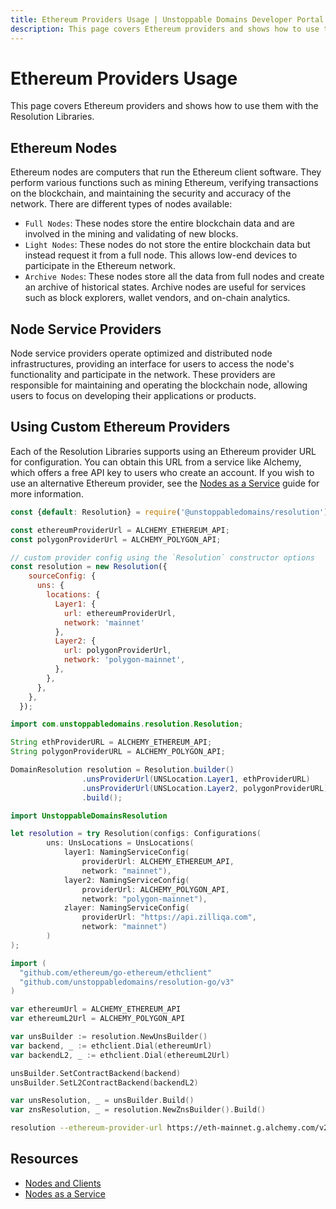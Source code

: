 ```yaml
---
title: Ethereum Providers Usage | Unstoppable Domains Developer Portal
description: This page covers Ethereum providers and shows how to use them with the Resolution Libraries.
---
```


# Ethereum Providers Usage

This page covers Ethereum providers and shows how to use them with the Resolution Libraries.

## Ethereum Nodes

Ethereum nodes are computers that run the Ethereum client software. They perform various functions such as mining Ethereum, verifying transactions on the blockchain, and maintaining the security and accuracy of the network. There are different types of nodes available:

* `Full Nodes`: These nodes store the entire blockchain data and are involved in the mining and validating of new blocks.
* `Light Nodes`: These nodes do not store the entire blockchain data but instead request it from a full node. This allows low-end devices to participate in the Ethereum network.
* `Archive Nodes`: These nodes store all the data from full nodes and create an archive of historical states. Archive nodes are useful for services such as block explorers, wallet vendors, and on-chain analytics.

## Node Service Providers

Node service providers operate optimized and distributed node infrastructures, providing an interface for users to access the node's functionality and participate in the network. These providers are responsible for maintaining and operating the blockchain node, allowing users to focus on developing their applications or products.

## Using Custom Ethereum Providers

Each of the Resolution Libraries supports using an Ethereum provider URL for configuration. You can obtain this URL from a service like Alchemy, which offers a free API key to users who create an account. If you wish to use an alternative Ethereum provider, see the [Nodes as a Service](https://ethereum.org/en/developers/docs/nodes-and-clients/nodes-as-a-service/) guide for more information.

```javascript JavaScript
const {default: Resolution} = require('@unstoppabledomains/resolution');

const ethereumProviderUrl = ALCHEMY_ETHEREUM_API;
const polygonProviderUrl = ALCHEMY_POLYGON_API;

// custom provider config using the `Resolution` constructor options
const resolution = new Resolution({
    sourceConfig: {
      uns: {
        locations: {
          Layer1: {
            url: ethereumProviderUrl,
            network: 'mainnet'
          },
          Layer2: {
            url: polygonProviderUrl,
            network: 'polygon-mainnet',
          },
        },
      },
    },
  });
```

```java Java
import com.unstoppabledomains.resolution.Resolution;

String ethProviderURL = ALCHEMY_ETHEREUM_API;
String polygonProviderURL = ALCHEMY_POLYGON_API;

DomainResolution resolution = Resolution.builder()
                .unsProviderUrl(UNSLocation.Layer1, ethProviderURL)
                .unsProviderUrl(UNSLocation.Layer2, polygonProviderURL)
                .build();
```

```swift Swift
import UnstoppableDomainsResolution

let resolution = try Resolution(configs: Configurations(
        uns: UnsLocations = UnsLocations(
            layer1: NamingServiceConfig(
                providerUrl: ALCHEMY_ETHEREUM_API,
                network: "mainnet"),
            layer2: NamingServiceConfig(
                providerUrl: ALCHEMY_POLYGON_API,
                network: "polygon-mainnet"),
            zlayer: NamingServiceConfig(
                providerUrl: "https://api.zilliqa.com",
                network: "mainnet")
        )
);
```

```go Golang
import (
  "github.com/ethereum/go-ethereum/ethclient"
  "github.com/unstoppabledomains/resolution-go/v3"
)

var ethereumUrl = ALCHEMY_ETHEREUM_API
var ethereumL2Url = ALCHEMY_POLYGON_API

var unsBuilder := resolution.NewUnsBuilder()
var backend, _ := ethclient.Dial(ethereumUrl)
var backendL2, _ := ethclient.Dial(ethereumL2Url)

unsBuilder.SetContractBackend(backend)
unsBuilder.SetL2ContractBackend(backendL2)

var unsResolution, _ = unsBuilder.Build()
var znsResolution, _ = resolution.NewZnsBuilder().Build()
```

```bash Resolution CLI
resolution --ethereum-provider-url https://eth-mainnet.g.alchemy.com/v2/{API_KEY} -d udtestdev-usdt.crypto
```

## Resources

* [Nodes and Clients](https://ethereum.org/en/developers/docs/nodes-and-clients/)
* [Nodes as a Service](https://ethereum.org/en/developers/docs/nodes-and-clients/nodes-as-a-service/)
